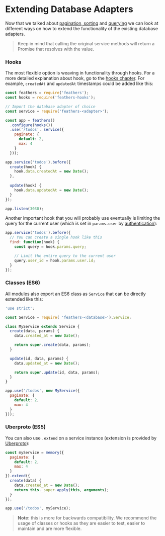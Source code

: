 # Extending Database Adapters

Now that we talked about [pagination, sorting](pagination.md) and [querying](querying.md) we can look at different ways on how to extend the functionality of the existing database adapters.

> Keep in mind that calling the original service methods will return a Promise that resolves with the value.

### Hooks

The most flexible option is weaving in functionality through hooks. For a more detailed explanation about hook, go to the [hooks chapter](../hooks/readme.md). For example, `createdAt` and `updatedAt` timestamps could be added like this:

```js
const feathers = require('feathers');
const hooks = require('feathers-hooks');

// Import the database adapter of choice
const service = require('feathers-<adapter>');

const app = feathers()
  .configure(hooks())
  .use('/todos', service({
    paginate: {
      default: 2,
      max: 4
    }
  }));

app.service('todos').before({
  create(hook) {
    hook.data.createdAt = new Date();
  },
  
  update(hook) {
    hook.data.updatedAt = new Date();
  }
});

app.listen(3030);
```

Another important hook that you will probably use eventually is limiting the query for the current user (which is set in `params.user` by [authentication](../authentication/readme.html)):

```js
app.service('todos').before({
  // You can create a single hook like this
  find: function(hook) {
    const query = hook.params.query;

    // Limit the entire query to the current user
    query.user_id = hook.params.user.id;
  }
});
```

### Classes (ES6)

All modules also export an ES6 class as `Service` that can be directly extended like this:

```js
'use strict';

const Service = require( 'feathers-<database>').Service;

class MyService extends Service {
  create(data, params) {
    data.created_at = new Date();

    return super.create(data, params);
  }

  update(id, data, params) {
    data.updated_at = new Date();

    return super.update(id, data, params);
  }
}

app.use('/todos', new MyService({
  paginate: {
    default: 2,
    max: 4
  }
}));
```

### Uberproto (ES5)

You can also use `.extend` on a service instance (extension is provided by [Uberproto](https://github.com/daffl/uberproto)):

```js
const myService = memory({
  paginate: {
    default: 2,
    max: 4
  }
}).extend({
  create(data) {
    data.created_at = new Date();
    return this._super.apply(this, arguments);
  }
});

app.use('/todos', myService);
```

> **Note:** this is more for backwards compatibility. We recommend the usage of classes or hooks as they are easier to test, easier to maintain and are more flexible.
